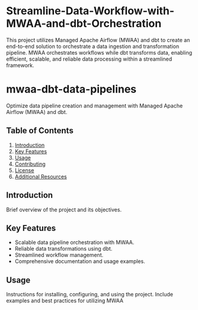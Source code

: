 # Streamline-Data-Workflow-with-MWAA-and-dbt-Orchestration
This project utilizes Managed Apache Airflow (MWAA) and dbt to create an end-to-end solution to orchestrate a data ingestion and transformation pipeline.
MWAA orchestrates workflows while dbt transforms data, enabling efficient, scalable, and reliable data processing within a streamlined framework.


# mwaa-dbt-data-pipelines

Optimize data pipeline creation and management with Managed Apache Airflow (MWAA) and dbt.

## Table of Contents

1. [Introduction](#introduction)
2. [Key Features](#key-features)
3. [Usage](#usage)
4. [Contributing](#contributing)
5. [License](#license)
6. [Additional Resources](#additional-resources)

## Introduction

Brief overview of the project and its objectives.

## Key Features

- Scalable data pipeline orchestration with MWAA.
- Reliable data transformations using dbt.
- Streamlined workflow management.
- Comprehensive documentation and usage examples.

## Usage

Instructions for installing, configuring, and using the project.
Include examples and best practices for utilizing MWAA
